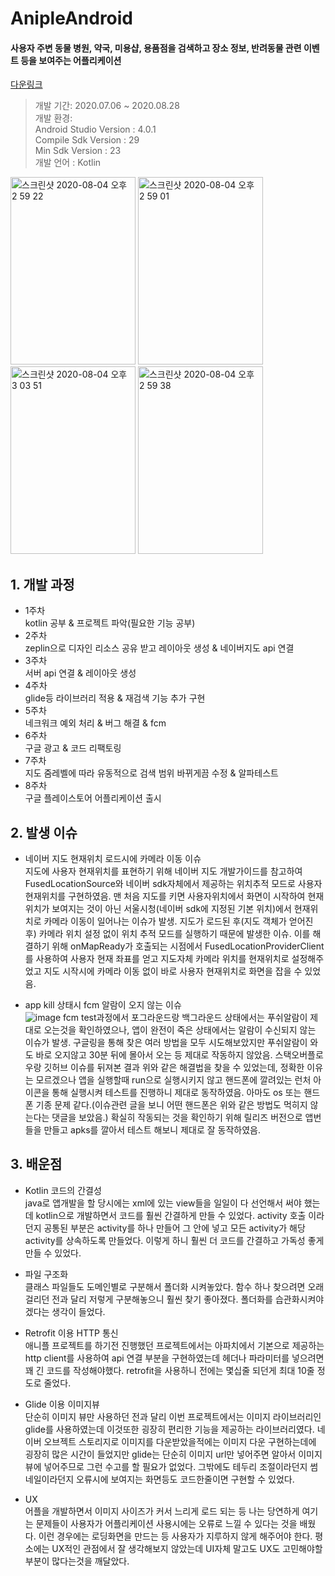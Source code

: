 AnipleAndroid
===============
#### 사용자 주변 동물 병원, 약국, 미용샵, 용품점을 검색하고 장소 정보, 반려동물 관련 이벤트 등을 보여주는 어플리케이션 
[다운링크](https://play.google.com/store/apps/details?id=com.aniple)   
> 개발 기간: 2020.07.06 ~ 2020.08.28   
> 개발 환경:    
Android Studio Version : 4.0.1  
Compile Sdk Version : 29    
Min Sdk Version : 23   
> 개발 언어 : Kotlin 

<p float="left">
<img width="200" height="300" alt="스크린샷 2020-08-04 오후 2 59 22" src="https://user-images.githubusercontent.com/50612841/89860440-690e7800-dbde-11ea-8959-61fb45518dca.png">
<img width="200" height="300" alt="스크린샷 2020-08-04 오후 2 59 01" src="https://user-images.githubusercontent.com/50612841/89964748-f6f16e00-dc85-11ea-8263-e24023f11785.png">
<img width="200" height="300" alt="스크린샷 2020-08-04 오후 3 03 51" src="https://user-images.githubusercontent.com/50612841/89860453-71ff4980-dbde-11ea-9933-7c3813f43f21.png">
<img width="200" height="300" alt="스크린샷 2020-08-04 오후 2 59 38" src="https://user-images.githubusercontent.com/50612841/89860485-87747380-dbde-11ea-90e9-494ab537173a.png">
</p>

## 1. 개발 과정 
+ 1주차    
kotlin 공부 & 프로젝트 파악(필요한 기능 공부)
+ 2주차    
zeplin으로 디자인 리소스 공유 받고 레이아웃 생성 & 네이버지도 api 연결
+ 3주차    
서버 api 연결 & 레이아웃 생성 
+ 4주차   
glide등 라이브러리 적용 & 재검색 기능 추가 구현 
+ 5주차    
네크워크 예외 처리 & 버그 해결 & fcm 
+ 6주차    
구글 광고 & 코드 리팩토링 
+ 7주차   
지도 줌레벨에 따라 유동적으로 검색 범위 바뀌게끔 수정 & 알파테스트 
+ 8주차    
구글 플레이스토어 어플리케이션 출시

## 2. 발생 이슈

+ 네이버 지도 현재위치 로드시에 카메라 이동 이슈    
지도에 사용자 현재위치를 표현하기 위해 네이버 지도 개발가이드를 참고하여 FusedLocationSource와 네이버 sdk자체에서 제공하는 위치추적 모드로 사용자 현재위치를 구현하였음. 맨 처음 지도를 키면 사용자위치에서 화면이 시작하여 현재위치가 보여지는 것이 아닌 서울시청(네이버 sdk에 지정된 기본 위치)에서 현재위치로 카메라 이동이 일어나는 이슈가 발생. 지도가 로드된 후(지도 객체가 얻어진 후) 카메라 위치 설정 없이 위치 추적 모드를 실행하기 때문에 발생한 이슈. 이를 해결하기 위해 onMapReady가 호출되는 시점에서 FusedLocationProviderClient를 사용하여 사용자 현재 좌표를 얻고 지도자체 카메라 위치를 현재위치로 설정해주었고 지도 시작시에 카메라 이동 없이 바로 사용자 현재위치로 화면을 잡을 수 있었음. 

+ app kill 상태시 fcm 알람이 오지 않는 이슈    
![image](https://user-images.githubusercontent.com/50612841/89861682-50ec2800-dbe1-11ea-9a28-d8d1e221bdd9.png)
fcm test과정에서 포그라운드랑 백그라운드 상태에서는 푸쉬알람이 제대로 오는것을 확인하였으나, 앱이 완전이 죽은 상태에서는 알람이 수신되지 않는 이슈가 발생. 구글링을 통해 찾은 여러 방법을 모두 시도해보았지만
푸쉬알람이 와도 바로 오지않고 30분 뒤에 몰아서 오는 등 제대로 작동하지 않았음. 스택오버플로우랑 깃허브 이슈를 뒤져본 결과 위와 같은 해결법을 찾을 수 있었는데, 정확한 이유는 모르겠으나 앱을 실행할때 run으로 실행시키지 않고 핸드폰에 깔려있는 런처 아이콘을 통해 실행시켜 테스트를 진행하니 제대로 동작하였음. 아마도 os 또는 핸드폰 기종 문제 같다.(이슈관련 글을 보니 어떤 핸드폰은 위와 같은 방법도 먹히지 않는다는 댓글을 보았음.)
확실히 작동되는 것을 확인하기 위해 릴리즈 버전으로 앱번들을 만들고 apks를 깔아서 테스트 해보니 제대로 잘 동작하였음. 

## 3. 배운점 
+ Kotlin 코드의 간결성   
java로 앱개발을 할 당시에는 xml에 있는 view들을 일일이 다 선언해서 써야 했는데 kotlin으로 개발하면서 코드를 훨씬 간결하게 만들 수 있었다. activity 호출 이라던지 공통된 부분은 activity를 하나 만들어 그 안에 넣고 모든 activity가 해당 activity를 상속하도록 만들었다. 이렇게 하니 훨씬 더 코드를 간결하고 가독성 좋게 만들 수 있었다. 

+ 파일 구조화    
클래스 파일들도 도메인별로 구분해서 폴더화 시켜놓았다. 함수 하나 찾으려면 오래걸리던 전과 달리 저렇게 구분해놓으니 훨씬 찾기 좋아졌다. 폴더화를 습관화시켜야겠다는 생각이 들었다.

+ Retrofit 이용 HTTP 통신    
애니플 프로젝트를 하기전 진행했던 프로젝트에서는 아파치에서 기본으로 제공하는 http client를 사용하여 api 연결 부분을 구현하였는데 헤더나 파라미터를 넣으려면 꽤 긴 코드를 작성해야했다.
retrofit을 사용하니 전에는 몇십줄 되던게 최대 10줄 정도로 줄었다. 

+ Glide 이용 이미지뷰    
단순히 이미지 뷰만 사용하던 전과 달리 이번 프로젝트에서는 이미지 라이브러리인 glide를 사용하였는데 이것또한 굉장히 편리한 기능을 제공하는 라이브러리였다. 네이버 오브젝트 스토리지로 이미지를 다운받았을적에는 이미지 다운 구현하는데에 굉장히 많은 시간이 들었지만 glide는 단순히 이미지 url만 넣어주면 알아서 이미지뷰에 넣어주므로 그런 수고를 할 필요가 없었다. 그밖에도 테두리 조절이라던지 썸네일이라던지 오류시에 보여지는 화면등도 코드한줄이면 구현할 수 있었다. 

+ UX    
어플을 개발하면서 이미지 사이즈가 커서 느리게 로드 되는 등 나는 당연하게 여기는 문제들이 사용자가 어플리케이션 사용시에는  오류로 느낄 수 있다는 것을 배웠다. 이런 경우에는 로딩화면을 만드는 등 사용자가 지루하지 않게 해주어야 한다. 평소에는 UX적인 관점에서 잘 생각해보지 않았는데 UI자체 말고도 UX도 고민해야할 부분이 많다는것을 깨달았다. 
